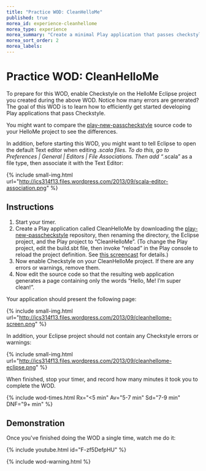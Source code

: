 ```yaml
---
title: "Practice WOD: CleanHelloMe"
published: true
morea_id: experience-cleanhellome
morea_type: experience
morea_summary: "Create a minimal Play application that passes checkstyle."
morea_sort_order: 2
morea_labels:
---
```


# Practice WOD: CleanHelloMe

To prepare for this WOD, enable Checkstyle on the HelloMe Eclipse project you created during the above WOD.  Notice how many errors are generated?   The goal of this WOD is to learn how to efficiently get started developing Play applications that pass Checkstyle.

You might want to compare the [play-new-passcheckstyle](https://github.com/ics-software-engineering/play-new-passcheckstyle) source code to your HelloMe project to see the differences.

In addition, before starting this WOD, you might want to tell Eclipse to open the default Text editor when editing *.scala files. To do this, go to Preferences | General | Editors | File Associations.  Then add “*.scala” as a file type, then associate it with the Text Editor:

{% include small-img.html url="http://ics314f13.files.wordpress.com/2013/09/scala-editor-association.png" %}

## Instructions

  1. Start your timer.
  2. Create a Play application called CleanHelloMe by downloading the [play-new-passcheckstyle](https://github.com/ics-software-engineering/play-new-passcheckstyle) repository, then renaming the directory, the Eclipse project, and the Play project to “CleanHelloMe”.  (To change the Play project, edit the build.sbt file, then invoke “reload” in the Play console to reload the project definition. See [this screencast](http://www.youtube.com/watch?v=lGyhtOOsSrc) for details.)
  3. Now enable Checkstyle on your CleanHelloMe project. If there are any errors or warnings, remove them.
  4. Now edit the source code so that the resulting web application generates a page containing only the words “Hello, Me! I’m super clean!”.  

Your application should present the following page:

{% include small-img.html url="http://ics314f13.files.wordpress.com/2013/09/cleanhellome-screen.png" %}

In addition, your Eclipse project should not contain any Checkstyle errors or warnings:

{% include small-img.html url="http://ics314f13.files.wordpress.com/2013/09/cleanhellome-eclipse.png" %}

When finished, stop your timer, and record how many minutes it took you to complete the WOD. 

{% include wod-times.html Rx="<5 min" Av="5-7 min" Sd="7-9 min" DNF="9+ min" %}

## Demonstration

Once you've finished doing the WOD a single time, watch me do it:

{% include youtube.html id="F-zf5DefpHU" %}

{% include wod-warning.html %}






